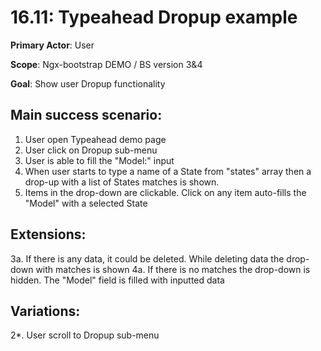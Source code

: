 16.11: Typeahead Dropup example
===============================
**Primary Actor**: User

**Scope**: Ngx-bootstrap DEMO / BS version 3&4

**Goal**: Show user Dropup functionality

Main success scenario:
----------------------
1. User open Typeahead demo page
2. User click on Dropup sub-menu
3. User is able to fill the "Model:" input
4. When user starts to type a name of a State from "states" array then a drop-up with a list of States matches is shown.
5. Items in the drop-down are clickable. Click on any item auto-fills the "Model" with a selected State

Extensions:
-----------
3a. If there is any data, it could be deleted. While deleting data the drop-down with matches is shown
4a. If there is no matches the drop-down is hidden. The "Model" field is filled with inputted data

Variations:
-----------
2*. User scroll to Dropup sub-menu
